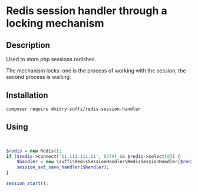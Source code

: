 Redis session handler through a locking mechanism
=================================================


Description
-----------
Used to store php sessions radishes.

The mechanism locks: one is the process of working with the session, the second process is waiting.


Installation
------------

```
composer require dmitry-suffi/redis-session-handler
```

Using
-----

```php


$redis = new Redis();
if ($redis->connect('11.111.111.11', 6379) && $redis->select(0)) {
    $handler = new \suffi\RedisSessionHandler\RedisSessionHandler($redis);
    session_set_save_handler($handler);
}

session_start();

```